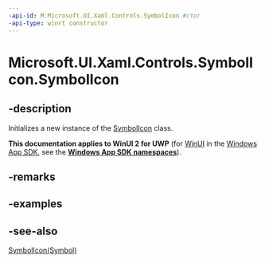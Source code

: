 ```yaml
---
-api-id: M:Microsoft.UI.Xaml.Controls.SymbolIcon.#ctor
-api-type: winrt constructor
---
```


<!-- Method syntax
public SymbolIcon()
-->

# Microsoft.UI.Xaml.Controls.SymbolIcon.SymbolIcon

## -description
Initializes a new instance of the [SymbolIcon](symbolicon.md) class.

**This documentation applies to WinUI 2 for UWP** (for [WinUI](/windows/apps/winui/winui3/) in the [Windows App SDK](/windows/apps/windows-app-sdk/), see the **[Windows App SDK namespaces](/windows/windows-app-sdk/api/winrt/)**).

## -remarks

## -examples

## -see-also
[SymbolIcon(Symbol)](symbolicon_symbolicon_977715049.md)
